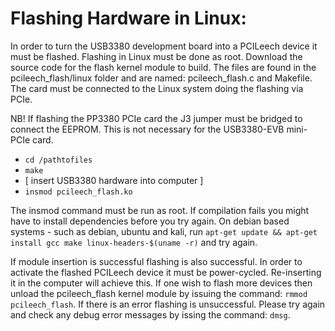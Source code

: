 Flashing Hardware in Linux:
===============================
In order to turn the USB3380 development board into a PCILeech device it must be flashed. Flashing in Linux must be done as root. Download the source code for the flash kernel module to build. The files are found in the pcileech_flash/linux folder and are named: pcileech_flash.c and Makefile. The card must be connected to the Linux system doing the flashing via PCIe.

NB! If flashing the PP3380 PCIe card the J3 jumper must be bridged to connect the EEPROM. This is not necessary for the USB3380-EVB mini-PCIe card.

* ` cd /pathtofiles `
* ` make `
* [ insert USB3380 hardware into computer ]
* ` insmod pcileech_flash.ko `

The insmod command must be run as root. If compilation fails you might have to install dependencies before you try again. On debian based systems - such as debian, ubuntu and kali, run ` apt-get update && apt-get install gcc make linux-headers-$(uname -r) ` and try again.

If module insertion is successful flashing is also successful. In order to activate the flashed PCILeech device it must be power-cycled. Re-inserting it in the computer will achieve this. If one wish to flash more devices then unload the pcileech_flash kernel module by issuing the command: ` rmmod pcileech_flash `. If there is an error flashing is unsuccessful. Please try again and check any debug error messages by issing the command: ` dmsg `.
